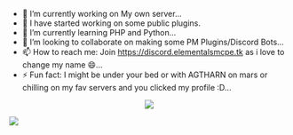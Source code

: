 - 🔭 I’m currently working on My own server...
- 🥳 I have started working on some public plugins.
- 🌱 I’m currently learning PHP and Python...
- 👯 I’m looking to collaborate on making some PM Plugins/Discord Bots...
- 📫 How to reach me: Join https://discord.elementalsmcpe.tk as i love to change my name 😄...
- ⚡ Fun fact: I might be under your bed or with AGTHARN on mars or chilling on my fav servers and you clicked my profile :D...

<p align="center">
<img src="https://github-readme-stats.vercel.app/api?username=cosmicnebula200&show_icons=true&count_private=true&hide_title=false&theme=tokyonight"></img>


<img src="https://github-readme-stats.vercel.app/api/top-langs/?username=cosmicnebula200&count_private=true&layout=compact&theme=tokyonight"></img>
</p>
